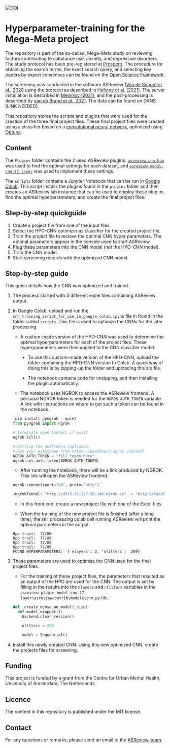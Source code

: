 [![DOI](https://zenodo.org/badge/424153223.svg)](https://zenodo.org/badge/latestdoi/424153223)

# Hyperparameter-training for the Mega-Meta project

The repository is part of the so-called, Mega-Meta study on reviewing factors
contributing to substance use, anxiety, and depressive disorders. The study
protocol has been pre-registered at
[Prospero](https://www.crd.york.ac.uk/prospero/display_record.php?ID=CRD42021266297).
The procedure for obtaining the search terms, the exact search query, and
selecting key papers by expert consensus can be found on the [Open Science
Framework](https://osf.io/m5uhy/). 

The screening was conducted in the software ASReview ([Van de Schoot et al.,
2020](https://www.nature.com/articles/s42256-020-00287-7) using the protocol
as described in [Hofstee et al. (2021)](https://osf.io/3znar/). The server
installation is described in [Melnikov
(2021)](https://github.com/valmelnikov/asreview_server_setup), 
and the post-processing is described by [van de Brand et al., 2021](https://github.com/asreview/paper-megameta-postprocessing-screeningresults). 
The data can be found on DANS [LINK NEEDED].

This repository stores the scripts and plugins that were used for the creation
of the three final project files. These final project files were created using a
classifier based on a [convolutional neural
network](https://github.com/JTeijema/asreview-plugin-model-cnn-17-layer),
optimized using [Optuna](https://github.com/optuna/optuna).

## Content
The `Plugins` folder contains the 2 used ASReview plugins.
[`asreview-cnn-hpo`](https://github.com/BartJanBoverhof/asreview-cnn-hpo) was
used to find the optimal settings for each dataset, and
[`asreview-model-cnn-17-layer`](https://github.com/JTeijema/asreview-plugin-model-cnn-17-layer)
was used to implement these settings.

The `scripts` folder contains a Jupyter Notebook that can be run in [Google
Colab](https://colab.research.google.com/). This script installs the plugins
found in the `plugins` folder and then creates an ASReview lab instance that can
be used to employ these plugins, find the optimal hyperparameters, and create
the final project files.

## Step-by-step quickguide
1. Create a project file from one of the input files.
2. Select the HPO-CNN optimizer as classifier for the created project file.
3. Train the project file to recieve the optimal CNN hyper parameters. The
   optimal parameters appear in the console used to start ASReview.
4. Plug these parameters into the CNN model (not the HPO-CNN model).
5. Train the CNN model.
6. Start screening records with the optimized CNN model.

## Step-by-step guide
This guide details how the CNN was optimized and trained.

1. The process started with 3 different excel files containing ASReview output.


2. In Google Colab, upload and run the
   `cnn_training_script_for_use_in_google_colab.ipynb` file in found in the
   folder called `scripts`. This file is used to optimize the CNNs for the later
   processing.

    - A custom-made version of the HPO-CNN was used to determine the optimal
      hyperparameters for each of the project files. These hyperparameters were
      then applied to the CNN classifier model.

        - To use this custom-made version of the HPO-CNN, upload the folder
          containing the HPO-CNN version to Colab. A quick way of doing this is
          by zipping-up the folder and uploading this zip file.

        - The notebook contains code for unzipping, and then installing the
          plugin automatically.

    - The notebook uses NGROK to access the ASReview frontend. A personal NGROK
      token is needed for the `NGROK_AUTH_TOKEN` variable. A link with
      instructions on where to get such a token can be found in the notebook.

    ```python
    !pip install pyngrok --quiet
    from pyngrok import ngrok

    # Terminate open tunnels if exist
    ngrok.kill()

    # Setting the authtoken (optional)
    # Get your authtoken from https://dashboard.ngrok.com/auth
    NGROK_AUTH_TOKEN = "fill token here"
    ngrok.set_auth_token(NGROK_AUTH_TOKEN)
    ```

    - After running the notebook, there will be a link produced by NGROK. This
      link will open the ASReview frontend.  

    ```python
    ngrok.connect(port="80", proto="http")

    <NgrokTunnel: "http://d3c5-35-197-26-146.ngrok.io" -> "http://localhost:80">
    ```

    - In this front end, create a new project file with one of the Excel files.

    - When the training of the new project file is finished (after a long time),
      the still processing colab cell running ASReview will print the optimal
      parameters in the output.  

    ```
    Hpo trail:  77/80
    Hpo trail:  77/80
    Hpo trail:  77/80
    Hpo trail:  77/80
    FOUND HYPERPARAMETERS:  {'nlayers': 3, 'nfilters':  209}
    ```

3. These parameters are used to optimize the CNN used for the final project
   files.

    - For the training of these project files, the parameters that resulted as
      an output of the HPO are used for the CNN. The output is set by filling in
      the results into the `nlayers` and `nfilters` variables in the
      `asreview-plugin-model-cnn-17-layer\asreviewcontrib\models\cnn.py` file.

    ```python
    def _create_dense_nn_model(_size):
      def model_wrapper():
        backend.clear_session()

        nfilters = 209

        model = Sequential()
    ```

4. Install this newly created CNN. Using this new optimized CNN, create the
   projects files for screening.


## Funding
This project is funded by a grant from the Centre for Urban Mental Health, University of Amsterdam, The Netherlands

## Licence
The content in this repository is published under the MIT license.

## Contact
For any questions or remarks, please send an email to the [ASReview-team](mailto:asreview@uu.nl).
